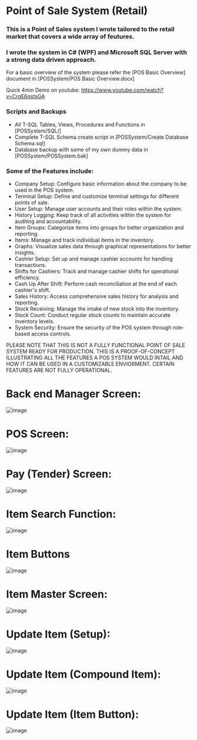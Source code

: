 # Point of Sale System (Retail)
### This is a Point of Sales system I wrote tailored to the retail market that covers a wide array of feutures.
### I wrote the system in C# (WPF) and Microsoft SQL Server with a strong data driven approach.

For a basic overview of the system please refer the [POS Basic Overview] document in [POSSystem/POS Basic Overview.docx]

Quick 4min Demo on youtube: https://www.youtube.com/watch?v=CrgE6qstsGA

### Scripts and Backups
* All T-SQL Tables, Views, Procedures and Functions in [POSSystem/SQL/]
* Complete T-SQL Schema create script in [POSSystem/Create Database Schema.sql]
* Database backup with some of my own dummy data in [POSSystem/POSSystem.bak]

### Some of the Features include:
* Company Setup: Configure basic information about the company to be used in the POS system.
* Terminal Setup: Define and customize terminal settings for different points of sale.
* User Setup: Manage user accounts and their roles within the system.
* History Logging: Keep track of all activities within the system for auditing and accountability.
* Item Groups: Categorize items into groups for better organization and reporting.
* Items: Manage and track individual items in the inventory.
* Graphs: Visualize sales data through graphical representations for better insights.
* Cashier Setup: Set up and manage cashier accounts for handling transactions.
* Shifts for Cashiers: Track and manage cashier shifts for operational efficiency.
* Cash Up After Shift: Perform cash reconciliation at the end of each cashier's shift.
* Sales History: Access comprehensive sales history for analysis and reporting.
* Stock Receiving: Manage the intake of new stock into the inventory.
* Stock Count: Conduct regular stock counts to maintain accurate inventory levels.
* System Security: Ensure the security of the POS system through role-based access controls.

PLEASE NOTE THAT THIS IS NOT A FULLY FUNCTIONAL POINT OF SALE SYSTEM READY FOR PRODUCTION. THIS IS A PROOF-OF-CONCEPT ILLUSTRATING ALL THE FEATURES A POS SYSTEM WOULD INTAIL AND HOW IT CAN BE USED IN A CUSTOMIZABLE ENVIORMENT. CERTAIN FEATURES ARE NOT FULLY OPERATIONAL.


# Back end Manager Screen:
![image](https://github.com/Hennie5229x/POSSystem/assets/79542877/ef3fd966-1408-406b-adc7-2f617d5b5a03)

# POS Screen:
![image](https://github.com/Hennie5229x/POSSystem/assets/79542877/a4f8622a-53f4-42fd-9ff2-632841e6a6f1)

# Pay (Tender) Screen:
![image](https://github.com/Hennie5229x/POSSystem/assets/79542877/593a2e5e-2e48-400e-a6d2-6356ec947d98)

# Item Search Function:
![image](https://github.com/Hennie5229x/POSSystem/assets/79542877/6d890cac-de6a-4aae-be3c-9faa5f983deb)

# Item Buttons
![image](https://github.com/Hennie5229x/POSSystem/assets/79542877/9999fef8-e04a-4297-9518-13554a43d637)

# Item Master Screen:
![image](https://github.com/Hennie5229x/POSSystem/assets/79542877/f1dee8e3-b749-4774-8200-e48a64418536)

# Update Item (Setup):
![image](https://github.com/Hennie5229x/POSSystem/assets/79542877/1fcade15-7968-4459-b234-e132922a9657)

# Update Item (Compound Item):
![image](https://github.com/Hennie5229x/POSSystem/assets/79542877/15b8de27-d2fd-4a7f-9907-3214b7dee54f)

# Update Item (Item Button):
![image](https://github.com/Hennie5229x/POSSystem/assets/79542877/3805741f-9e71-4281-b8ca-0596d9cc5302)









